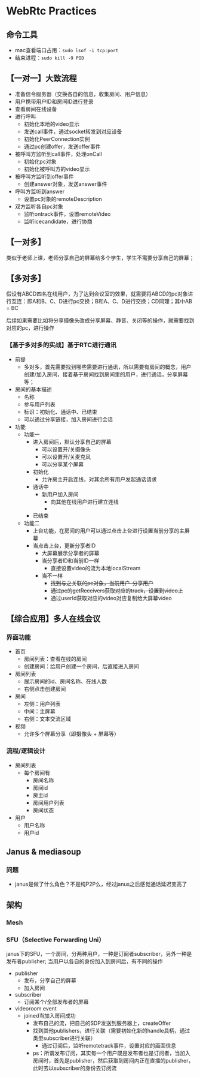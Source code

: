 # WebRtc Practices

## 命令工具
- mac查看端口占用：`sudo lsof -i tcp:port`
- 结束进程：`sudo kill -9 PID`

## 【一对一】大致流程

- 准备信令服务器（交换各自的信息，收集房间、用户信息）
- 用户携带用户ID和房间ID进行登录
- 查看房间在线设备
- 进行呼叫
  - 初始化本地的video显示
  - 发送call事件，通过socket转发到对应设备
  - 初始化PeerConnection实例
  - 通过pc创建offer，发送offer事件
- 被呼叫方监听到call事件，处理onCall
  - 初始化pc对象
  - 初始化被呼叫方的video显示
- 被呼叫方监听到offer事件
  - 创建answer对象，发送answer事件
- 呼叫方监听到answer
  - 设置pc对象的remoteDescription
- 双方监听各自pc对象
  - 监听ontrack事件，设置remoteVideo
  - 监听icecandidate，进行协商

## 【一对多】

  类似于老师上课，老师分享自己的屏幕给多个学生，学生不需要分享自己的屏幕；

## 【多对多】

  假设有ABCD四名在线用户，为了达到会议室的效果，就需要将ABCD的pc对象进行互连：即A和B、C、D进行pc交换；B和A、C、D进行交换；CD同理；其中AB = BC

  后续如果需要比如将分享摄像头改成分享屏幕、静音、关闭等的操作，就需要找到对应的pc，进行操作

  ### 【基于多对多的实战】基于RTC进行通讯
  - 前提
    - 多对多，首先需要找到哪些需要进行通讯，所以需要有房间的概念，用户创建/加入房间，接着基于房间找到房间里的用户，进行通话，分享屏幕等；
  - 房间的基本描述
    - 名称
    - 参与用户列表
    - 标识：初始化、通话中、已结束
    - 可以通过分享链接，加入房间进行会话
  - 功能
    - 功能一
      - 进入房间后，默认分享自己的屏幕
        - 可以设置开/关摄像头
        - 可以设置开/关麦克风
        - 可以分享某个屏幕
      - 初始化
        - 允许房主开启连线，对其余所有用户发起通话请求
      - 通话中
        - 新用户加入房间
          - 向其他在线用户进行建立连线
          - 
      - 已结束
    - 功能二
      - 上台功能，在房间的用户可以通过点击上台进行设置当前分享的主屏幕
      - 当点击上台，更新分享者ID
        - 大屏幕展示分享者的屏幕
        - 当分享者ID和当前ID一样
          - 直接设置video的流为本地localStream
        - 当不一样
          - ~~找到与之关联的pc对象，当前用户-分享用户~~
          - ~~通过pc的getReceivers获取对应的track，设置到video上~~
          - 通过userId获取对应的video对应复制给大屏幕video

## 【综合应用】多人在线会议

### 界面功能
- 首页
  - 房间列表：查看在线的房间
  - 创建房间：给用户创建一个房间，后直接进入房间
- 房间列表
  - 展示房间的id、房间名称、在线人数
  - 右侧点击创建房间
- 房间
  - 左侧：用户列表
  - 中间：主屏幕
  - 右侧：文本交流区域
- 视频
  - 允许多个屏幕分享（即摄像头 + 屏幕等）
### 流程/逻辑设计
- 房间列表
  - 每个房间有
    - 房间名称
    - 房间id
    - 房主id
    - 房间用户列表
    - 房间状态
- 用户
  - 用户名称
  - 用户id


## Janus & mediasoup

### 问题
- janus是做了什么角色？不是纯P2P么，经过janus之后感觉通话延迟变高了

## 架构

### Mesh

### SFU（Selective Forwarding Uni）

  janus下的SFU，一个房间，分两种用户，一种是订阅者subscriber，另外一种是发布者publisher;
  当用户以各自的身份加入到房间后，有不同的操作

  - publisher
    - 发布，分享自己的屏幕
    - 加入房间
  - subscriber
    - 订阅某个/全部发布者的屏幕
  - videoroom event
    - joined当加入房间成功
      - 发布自己的流，把自己的SDP发送到服务器上，createOffer
      - 找到其他publishers，进行关联（需要初始化新的handle具柄，通过类型subscriber进行关联）
        - 通过订阅后，监听remotetrack事件，设置对应的画面信息
      - ps：所谓发布订阅，其实每一个用户既是发布者也是订阅者，当加入房间时，首先是publisher，然后获取到房间内正在直播的publisher，此时去以subscriber的身份去订阅流

